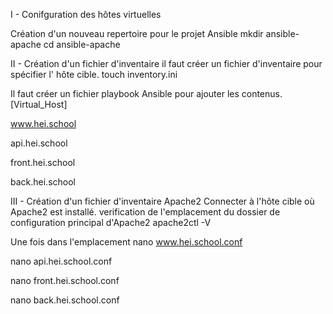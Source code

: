 I - Conifguration des hôtes virtuelles 

Création d'un nouveau repertoire pour le projet Ansible
mkdir ansible-apache
cd ansible-apache

II - Création d'un fichier d'inventaire 
il faut créer un fichier d'inventaire pour spécifier l' hôte cible.
touch inventory.ini

Il faut créer un fichier playbook Ansible pour ajouter les contenus.
[Virtual_Host]

www.hei.school

api.hei.school

front.hei.school

back.hei.school


III - Création d'un fichier d'inventaire Apache2
Connecter à l'hôte cible où Apache2 est installé.
verification de l'emplacement du dossier de configuration principal d'Apache2
 apache2ctl -V
 
 Une fois dans l'emplacement
 nano www.hei.school.conf

nano api.hei.school.conf

nano front.hei.school.conf

nano back.hei.school.conf
